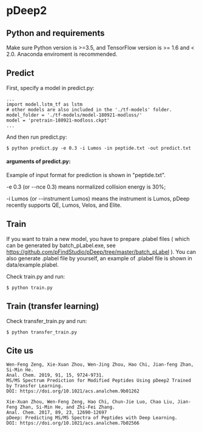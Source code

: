 # pDeep2

## Python and requirements

Make sure Python version is >=3.5, and TensorFlow version is >= 1.6 and < 2.0. Anaconda enviroment is recommended.

## Predict

First, specify a model in predict.py:
```
...
import model.lstm_tf as lstm
# other models are also included in the './tf-models' folder.
model_folder = './tf-models/model-180921-modloss/'
model = 'pretrain-180921-modloss.ckpt'
...
```

And then run predict.py:
```
$ python predict.py -e 0.3 -i Lumos -in peptide.txt -out predict.txt
```

#### arguments of predict.py:
Example of input format for prediction is shown in "peptide.txt".

-e 0.3 (or --nce 0.3) means normalized collision energy is 30%;

-i Lumos (or --instrument Lumos) means the instrument is Lumos, pDeep recently supports QE, Lumos, Velos, and Elite.

## Train

If you want to train a new model, you have to prepare .plabel files ( which can be generated by batch_pLabel.exe, see https://github.com/pFindStudio/pDeep/tree/master/batch_pLabel ). You can also generate .plabel file by yourself, an example of .plabel file is shown in data/example.plabel.

Check train.py and run:
```
$ python train.py
```

## Train (transfer learning)

Check transfer_train.py and run:
```
$ python transfer_train.py
```

## Cite us
```
Wen-Feng Zeng, Xie-Xuan Zhou, Wen-Jing Zhou, Hao Chi, Jian-feng Zhan, Si-Min He.
Anal. Chem. 2019, 91, 15, 9724-9731.
MS/MS Spectrum Prediction for Modified Peptides Using pDeep2 Trained by Transfer Learning.
DOI: https://doi.org/10.1021/acs.analchem.9b01262
```

```
Xie-Xuan Zhou, Wen-Feng Zeng, Hao Chi, Chun-Jie Luo, Chao Liu, Jian-Feng Zhan, Si-Min He, and Zhi-Fei Zhang.
Anal. Chem. 2017, 89, 23, 12690-12697
pDeep: Predicting MS/MS Spectra of Peptides with Deep Learning.
DOI: https://doi.org/10.1021/acs.analchem.7b02566
```

